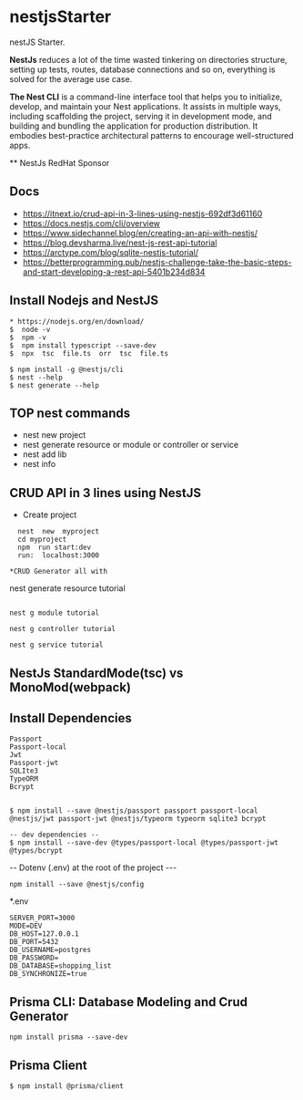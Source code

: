 # nestjsStarter
nestJS Starter.

**NestJs** reduces a lot of the time wasted tinkering on directories structure, setting up tests, routes, database connections and so on, everything is solved for the average use case.

**The Nest CLI** is a command-line interface tool that helps you to initialize, develop, and maintain your Nest applications. It assists in multiple ways, including scaffolding the project, serving it in development mode, and building and bundling the application for production distribution. It embodies best-practice architectural patterns to encourage well-structured apps.

** NestJs  RedHat Sponsor



## Docs
- https://itnext.io/crud-api-in-3-lines-using-nestjs-692df3d61160
- https://docs.nestjs.com/cli/overview
- https://www.sidechannel.blog/en/creating-an-api-with-nestjs/
- https://blog.devsharma.live/nest-js-rest-api-tutorial
- https://arctype.com/blog/sqlite-nestjs-tutorial/
- https://betterprogramming.pub/nestjs-challenge-take-the-basic-steps-and-start-developing-a-rest-api-5401b234d834

##  Install Nodejs and NestJS
```
* https://nodejs.org/en/download/
$  node -v
$  npm -v
$  npm install typescript --save-dev
$  npx  tsc  file.ts  orr  tsc  file.ts

$ npm install -g @nestjs/cli
$ nest --help
$ nest generate --help
```
## TOP  nest commands
   * nest   new  project
   * nest   generate resource or module or controller or service
   * nest  add  lib
   * nest  info 
## CRUD API in 3 lines using NestJS
* Create project
```
  nest  new  myproject
  cd myproject
  npm  run start:dev
  run:  localhost:3000
```

```
*CRUD Generator all with
```
nest   generate resource  tutorial
```

nest g module tutorial

nest g controller tutorial

nest g service tutorial

```
## NestJs StandardMode(tsc)  vs MonoMod(webpack)

## Install Dependencies
```
Passport
Passport-local
Jwt
Passport-jwt
SQLIte3
TypeORM
Bcrypt


```

```
$ npm install --save @nestjs/passport passport passport-local @nestjs/jwt passport-jwt @nestjs/typeorm typeorm sqlite3 bcrypt

-- dev dependencies --
$ npm install --save-dev @types/passport-local @types/passport-jwt @types/bcrypt   

```

-- Dotenv  (.env)  at the root of the project ---
```
npm install --save @nestjs/config
```
*.env
```
SERVER_PORT=3000
MODE=DEV
DB_HOST=127.0.0.1
DB_PORT=5432
DB_USERNAME=postgres
DB_PASSWORD=
DB_DATABASE=shopping_list
DB_SYNCHRONIZE=true
```
## Prisma CLI: Database Modeling and Crud Generator

```
npm install prisma --save-dev
```

## Prisma Client

```
$ npm install @prisma/client
```



